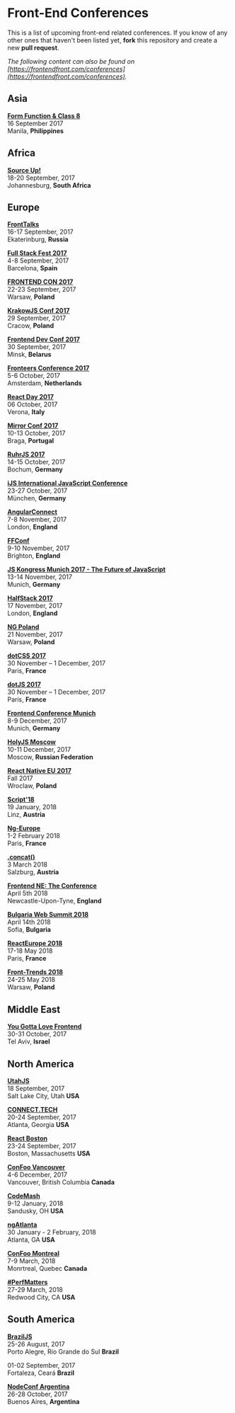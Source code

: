 # Front-End Conferences

This is a list of upcoming front-end related conferences. If you know of any other ones that haven't been listed yet, **fork** this repository and create a new **pull request**.

*The following content can also be found on [https://frontendfront.com/conferences](https://frontendfront.com/conferences).*


## Asia
[**Form Function & Class 8**](http://2017.formfunctionclass.com)  
16 September 2017  
Manila, **Philippines**


## Africa

[**Source Up!**](https://sourceup.co.za/)  
18-20 September, 2017  
Johannesburg, **South Africa**


## Europe

[**FrontTalks**](http://fronttalks.ru/)  
16-17 September, 2017  
Ekaterinburg, **Russia**

[**Full Stack Fest 2017**](http://2017.fullstackfest.com/)  
4-8 September, 2017  
Barcelona, **Spain**

[**FRONTEND CON 2017**](http://frontend-con.io/)  
22-23 September, 2017  
Warsaw, **Poland**

[**KrakowJS Conf 2017**](http://conf.krakowjs.pl/)  
29 September, 2017  
Cracow, **Poland**

[**Frontend Dev Conf 2017**](https://fdconf.by/)  
30 September, 2017  
Minsk, **Belarus**

[**Fronteers Conference 2017**](https://fronteers.nl/congres/2017)  
5-6 October, 2017  
Amsterdam, **Netherlands**

[**React Day 2017**](http://2017.reactjsday.it/)  
06 October, 2017  
Verona, **Italy**

[**Mirror Conf 2017**](http://www.mirrorconf.com/)  
10-13 October, 2017  
Braga, **Portugal**

[**RuhrJS 2017**](https://2017.ruhrjs.de/)  
14-15 October, 2017  
Bochum, **Germany**

[**iJS International JavaScript Conference**](https://javascript-conference.com/)  
23-27 October, 2017  
München, **Germany**

[**AngularConnect**](http://angularconnect.com/)  
7-8 November, 2017  
London, **England**

[**FFConf**](http://ffconf.org/)  
9-10 November, 2017  
Brighton, **England**

[**JS Kongress Munich 2017 - The Future of JavaScript**](https://js-kongress.de/)  
13-14 November, 2017  
Munich, **Germany**

[**HalfStack 2017**](http://halfstackconf.com/)  
17 November, 2017  
London, **England**

[**NG Poland**](http://www.ng-poland.pl/)  
21 November, 2017  
Warsaw, **Poland**

[**dotCSS 2017**](https://www.dotcss.io/)  
30 November – 1 December, 2017   
Paris, **France**

[**dotJS 2017**](https://www.dotjs.io/)  
30 November – 1 December, 2017   
Paris, **France**

[**Frontend Conference Munich**](https://frontconf.com/)  
8-9 December, 2017  
Munich, **Germany**

[**HolyJS Moscow**](https://holyjs-moscow.ru/en/)  
10-11 December, 2017  
Moscow, **Russian Federation**

[**React Native EU 2017**](http://react-native.eu/)  
Fall 2017  
Wroclaw, **Poland**

[**Script'18**](https://scriptconf.org)  
19 January, 2018  
Linz, **Austria**

[**Ng-Europe**](https://ngeurope.org/)  
1-2 February 2018  
Paris, **France**

[**.concat()**](https://2018.conc.at/)  
3 March 2018  
Salzburg, **Austria**  

[**Frontend NE: The Conference**](https://2018.frontendne.co.uk)  
April 5th 2018  
Newcastle-Upon-Tyne, **England**

[**Bulgaria Web Summit 2018**](https://bulgariawebsummit.com)  
April 14th 2018  
Sofia, **Bulgaria**  

[**ReactEurope 2018**](https://www.react-europe.org)  
17-18 May 2018  
Paris, **France**  

[**Front-Trends 2018**](https://2018.front-trends.com/)  
24-25 May 2018  
Warsaw, **Poland**  

## Middle East

[**You Gotta Love Frontend**](https://www.yougottalovefrontend.com/)  
30-31 October, 2017  
Tel Aviv, **Israel**


## North America

[**UtahJS**](https://conf.utahjs.com/)  
18 September, 2017  
Salt Lake City, Utah **USA**

[**CONNECT.TECH**](http://connect.tech/)  
20-24 September, 2017  
Atlanta, Georgia **USA**

[**React Boston**](http://www.reactboston.com/)  
23-24 September, 2017  
Boston, Massachusetts **USA**

[**ConFoo Vancouver**](https://confoo.ca/en/yvr2017)  
4-6 December, 2017  
Vancouver, British Columbia **Canada**

[**CodeMash**](https://codemash.org)  
9-12 January, 2018  
Sandusky, OH **USA**

[**ngAtlanta**](http://ng-atl.org)  
30 January - 2 February, 2018  
Atlanta, GA **USA**

[**ConFoo Montreal**](https://confoo.ca/en/yul2018)  
7-9 March, 2018  
Monrtreal, Quebec **Canada**

[**#PerfMatters**](https://perfmattersconf.com)  
27-29 March, 2018  
Redwood City, CA **USA**

## South America

[**BrazilJS**](https://braziljs.org/conf/)  
25-26 August, 2017  
Porto Alegre, Rio Grande do Sul **Brazil** 

01-02 September, 2017  
Fortaleza, Ceará **Brazil**

[**NodeConf Argentina**](https://2017.nodeconf.com.ar/)  
26-28 October, 2017  
Buenos Aires, **Argentina** 
